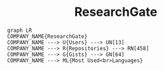 <h1 align="center">ResearchGate</h1>

```mermaid
graph LR
COMPANY_NAME{ResearchGate}
COMPANY_NAME ---> U{Users} ---> UN[13]
COMPANY_NAME ---> R{Repositories} ---> RN[458]
COMPANY_NAME ---> G{Gists} ---> GN[64]
COMPANY_NAME ---> ML{Most Used<br>Languages}
```
